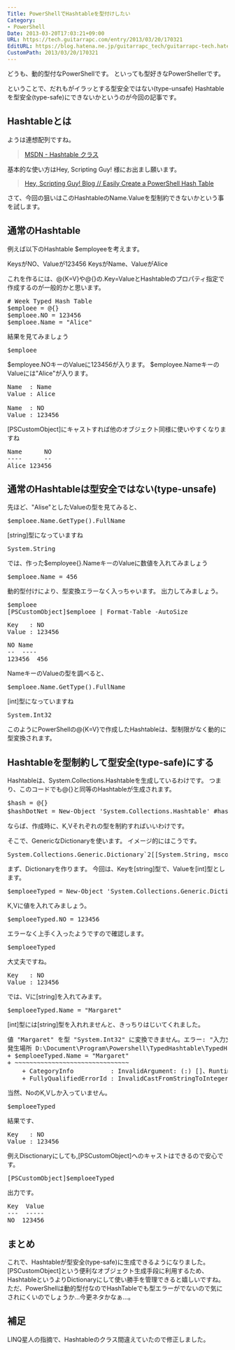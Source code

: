 ```yaml
---
Title: PowerShellでHashtableを型付けしたい
Category:
- PowerShell
Date: 2013-03-20T17:03:21+09:00
URL: https://tech.guitarrapc.com/entry/2013/03/20/170321
EditURL: https://blog.hatena.ne.jp/guitarrapc_tech/guitarrapc-tech.hatenablog.com/atom/entry/11696248318757675518
CustomPath: 2013/03/20/170321
---
```


どうも、動的型付なPowerShellです。
といっても型好きなPowerShellerです。

ということで、だれもがイラッとする型安全ではない(type-unsafe) Hashtableを型安全(type-safe)にできないかというのが今回の記事です。



<h2>Hashtableとは</h2>
ようは連想配列ですね。
<blockquote><a href="http://msdn.microsoft.com/ja-jp/library/system.collections.hashtable(v=vs.80).aspx" target="_blank">MSDN - Hashtable クラス</a></blockquote>

基本的な使い方はHey, Scripting Guy! 様にお出まし願います。
<blockquote><a href="http://blogs.technet.com/b/heyscriptingguy/archive/2011/10/15/automatically-create-a-powershell-hash-table-10-15-11.aspx" target="_blank">Hey, Scripting Guy! Blog // Easily Create a PowerShell Hash Table</a></blockquote>

さて、今回の狙いはこのHashtableのName.Valueを型制約できないかという事を試します。

<h2>通常のHashtable</h2>
例えば以下のHashtable $employeeを考えます。

KeysがNO、Valueが123456
KeysがName、ValueがAlice

これを作るには、@{K=V}や@{}の.Key=ValueとHashtableのプロパティ指定で作成するのが一般的かと思います。
<pre class="brush: powershell">
# Week Typed Hash Table
$emploee = @{}
$emploee.NO = 123456
$emploee.Name = &quot;Alice&quot;
</pre>

結果を見てみましょう
<pre class="brush: powershell">
$emploee
</pre>

$employee.NOキーのValueに123456が入ります。
$employee.NameキーのValueには"Alice"が入ります。
<pre class="brush: powershell">
Name  : Name
Value : Alice

Name  : NO
Value : 123456
</pre>

[PSCustomObject]にキャストすれば他のオブジェクト同様に使いやすくなりますね
<pre class="brush: powershell">
Name      NO
----      --
Alice 123456
</pre>


<h2>通常のHashtableは型安全ではない(type-unsafe)</h2>
先ほど、"Alise"としたValueの型を見てみると、
<pre class="brush: powershell">
$emploee.Name.GetType().FullName
</pre>

[string]型になっていますね
<pre class="brush: powershell">
System.String
</pre>

では、作った$employee{}.NameキーのValueに数値を入れてみましょう
<pre class="brush: powershell">
$emploee.Name = 456
</pre>

動的型付けにより、型変換エラーなく入っちゃいます。
出力してみましょう。
<pre class="brush: powershell">
$emploee
[PSCustomObject]$emploee | Format-Table -AutoSize
</pre>

<pre class="brush: powershell">
Key   : NO
Value : 123456
</pre>
<pre class="brush: powershell">
NO Name
--  ----
123456  456
</pre>

NameキーのValueの型を調べると、
<pre class="brush: powershell">
$emploee.Name.GetType().FullName
</pre>

[int]型になっていますね
<pre class="brush: powershell">
System.Int32
</pre>
このようにPowerShellの@{K=V}で作成したHashtableは、型制限がなく動的に型変換されます。

<h2>Hashtableを型制約して型安全(type-safe)にする</h2>
Hashtableは、System.Collections.Hashtableを生成しているわけです。
つまり、このコードでも@{}と同等のHashtableが生成されます。
<pre class="brush: powershell">
$hash = @{}
$hashDotNet = New-Object 'System.Collections.Hashtable' #hashと一緒
</pre>

ならば、作成時に、K,Vそれぞれの型を制約すればいいわけです。

そこで、GenericなDictionaryを使います。
イメージ的にはこうです。
<pre class="brush: powershell">
System.Collections.Generic.Dictionary`2[[System.String, mscorlib, Version=4.0.0.0, Culture=neutral, PublicKeyToken=b77a5c561934e089],[System.Int32, mscorlib, Version=4.0.0.0, Culture=neutral, PublicKeyToken=b77a5c561934e089]]
</pre>

まず、Dictionaryを作ります。
今回は、Keyを[string]型で、Valueを[int]型とします。
<pre class="brush: powershell">
$emploeeTyped = New-Object 'System.Collections.Generic.Dictionary[string, int]'
</pre>

K,Vに値を入れてみましょう。
<pre class="brush: powershell">
$emploeeTyped.NO = 123456
</pre>

エラーなく上手く入ったようですので確認します。
<pre class="brush: powershell">
$emploeeTyped
</pre>

大丈夫ですね。
<pre class="brush: powershell">
Key   : NO
Value : 123456
</pre>

では、Vに[string]を入れてみます。
<pre class="brush: powershell">
$emploeeTyped.Name = &quot;Margaret&quot;
</pre>

[int]型には[string]型を入れれませんと、きっちりはじいてくれました。
<pre class="brush: powershell">
値 &quot;Margaret&quot; を型 &quot;System.Int32&quot; に変換できません。エラー: &quot;入力文字列の形式が正しくありません。&quot;
発生場所 D:\Document\Program\Powershell\TypedHashtable\TypedHashtable.ps1:17 文字:1
+ $emploeeTyped.Name = &quot;Margaret&quot;
+ ~~~~~~~~~~~~~~~~~~~~~~~~~~~~~~~
	+ CategoryInfo          : InvalidArgument: (:) []、RuntimeException
	+ FullyQualifiedErrorId : InvalidCastFromStringToInteger
</pre>

当然、NoのK,Vしか入っていません。
<pre class="brush: powershell">
$emploeeTyped
</pre>

結果です、
<pre class="brush: powershell">
Key   : NO
Value : 123456
</pre>

例えDisctionaryにしても,[PSCustomObject]へのキャストはできるので安心です。
<pre class="brush: powershell">
[PSCustomObject]$emploeeTyped
</pre>

出力です。
<pre class="brush: powershell">
Key  Value
---  -----
NO  123456
</pre>

<h2>まとめ</h2>
これで、Hashtableが型安全(type-safe)に生成できるようになりました。
[PSCustomObject]という便利なオブジェクト生成手段に利用するため、HashtableというよりDictionaryにして使い勝手を管理できると嬉しいですね。
ただ、PowerShellは動的型付なのでHashTableでも型エラーがでないので気にされにくいのでしょうか…今更ネタかなぁ…。

<h2>補足</h2>
LINQ星人の指摘で、Hashtableのクラス間違えていたので修正しました。
